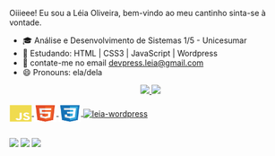 Oiiieee! Eu sou a Léia Oliveira, bem-vindo ao meu cantinho sinta-se à vontade.
- 🎓 Análise e Desenvolvimento de Sistemas 1/5 - Unicesumar
- 🌱 Estudando:  HTML | CSS3 | JavaScript | Wordpress
- 💬 contate-me no email devpress.leia@gmail.com
- 😄 Pronouns: ela/dela

<div align="center">
  <a href="https://github.com/Leiah133">
  <img height="150em" src="https://github-readme-stats.vercel.app/api?username=leiah133&show_icons=true&theme=radical&include_all_commits=true&count_private=true"/>
  <img height="150em" src="https://github-readme-stats.vercel.app/api/top-langs/?username=leiah133&layout=compact&langs_count=7&theme=radical"/>
</div>

<div style="display: inline_block"><br>
  <img align="center" alt="leia-Js" height="30" width="40" src="https://raw.githubusercontent.com/devicons/devicon/master/icons/javascript/javascript-plain.svg">
  <img align="center" alt="leia-HTML" height="30" width="40" src="https://raw.githubusercontent.com/devicons/devicon/master/icons/html5/html5-original.svg">
  <img align="center" alt="leia-CSS" height="30" width="40" src="https://raw.githubusercontent.com/devicons/devicon/master/icons/css3/css3-original.svg">
  <img align="center" alt="leia-wordpress" height="30" width="40" src="https://cdn.jsdelivr.net/gh/devicons/devicon/icons/wordpress/wordpress-original.svg" />

 
 ##


<div>
  <a href="https://instagram.com/devpress.leiah" target="_blank"><img src="https://img.shields.io/badge/-Instagram-%23E4405F?style=for-the-badge&logo=instagram&logoColor=white" target="_blank"></a>
  <a href = "mailto:devpress.leia@gmail.com"><img src="https://img.shields.io/badge/-Gmail-%23333?style=for-the-badge&logo=gmail&logoColor=white" target="_blank"></a>
  <a href="https://www.linkedin.com/in/leiaoliveira1" target="_blank"><img src="https://img.shields.io/badge/-LinkedIn-%230077B5?style=for-the-badge&logo=linkedin&logoColor=white" target="_blank"></a> 
 </div>
